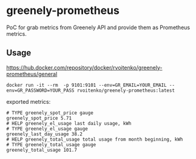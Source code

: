 # greenely-prometheus

PoC for grab metrics from Greenely API and provide them as Prometheus metrics.

## Usage

https://hub.docker.com/repository/docker/rvoitenko/greenely-prometheus/general

```shell
docker run -it --rm  -p 9101:9101 --env=GR_EMAIL=YOUR_EMAIL --env=GR_PASSWORD=YOUR_PASS rvoitenko/greenely-prometheus:latest
```


exported metrics:

```shell
# TYPE greenely_spot_price gauge
greenely_spot_price 5.71
# HELP greenely_el_usage last daily usage, kWh
# TYPE greenely_el_usage gauge
greenely_last_day_usage 38.2
# HELP greenely_total_usage total usage from month beginning, kWh
# TYPE greenely_total_usage gauge
greenely_total_usage 101.7
```